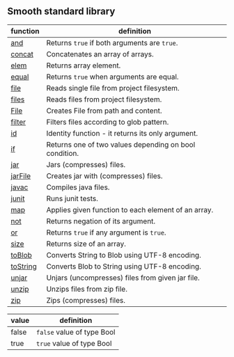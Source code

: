 

Smooth standard library
---------------------
| function                    | definition                                             |
|-----------------------------|--------------------------------------------------------|
| [and](api/and.md)           | Returns `true` if both arguments are `true`.           |
| [concat](api/concat.md)     | Concatenates an array of arrays.                       |
| [elem](api/elem.md)         | Returns array element.                                 |
| [equal](api/equal.md)       | Returns `true` when arguments are equal.               |
| [file](api/file.md)         | Reads single file from project filesystem.             |
| [files](api/files.md)       | Reads files from project filesystem.                   |
| [File](api/File.md)         | Creates File from path and content.                    |
| [filter](api/filter.md)     | Filters files according to glob pattern.               |
| [id](api/id.md)             | Identity function - it returns its only argument.      |
| [if](api/if.md)             | Returns one of two values depending on bool condition. |
| [jar](api/jar.md)           | Jars (compresses) files.                               |
| [jarFile](api/jarFile.md)   | Creates jar with (compresses) files.                   |
| [javac](api/javac.md)       | Compiles java files.                                   |
| [junit](api/junit.md)       | Runs junit tests.                                      |
| [map](api/map.md)           | Applies given function to each element of an array.    |
| [not](api/not.md)           | Returns negation of its argument.                      |
| [or](api/or.md)             | Returns `true` if any argument is `true`.              |
| [size](api/size.md)         | Returns size of an array.                              |
| [toBlob](api/toBlob.md)     | Converts String to Blob using UTF-8 encoding.          |
| [toString](api/toString.md) | Converts Blob to String using UTF-8 encoding.          |
| [unjar](api/unjar.md)       | Unjars (uncompresses) files from given jar file.       |
| [unzip](api/unzip.md)       | Unzips files from zip file.                            |
| [zip](api/zip.md)           | Zips (compresses) files.                               |

| value                 | definition                 |
|-----------------------|----------------------------|
| false                 | `false` value of type Bool |
| true                  | `true` value of type Bool  |
